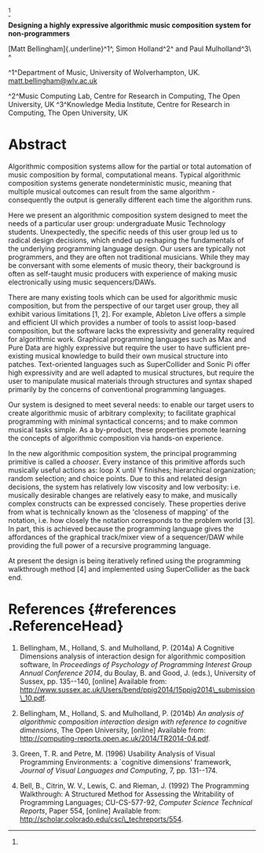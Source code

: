 [^1]

**Designing a highly expressive algorithmic music composition system for non-programmers**

[Matt Bellingham]{.underline}^1^, Simon Holland^2^ and Paul Mulholland^3\ ^

^1^Department of Music, University of Wolverhampton, UK. <matt.bellingham@wlv.ac.uk>

^2^Music Computing Lab, Centre for Research in Computing, The Open University, UK ^3^Knowledge Media Institute, Centre for Research in Computing, The Open University, UK

# Abstract

Algorithmic composition systems allow for the partial or total automation of music composition by formal, computational means. Typical algorithmic composition systems generate nondeterministic music, meaning that multiple musical outcomes can result from the same algorithm - consequently the output is generally different each time the algorithm runs.

Here we present an algorithmic composition system designed to meet the needs of a particular user group: undergraduate Music Technology students. Unexpectedly, the specific needs of this user group led us to radical design decisions, which ended up reshaping the fundamentals of the underlying programming language design. Our users are typically not programmers, and they are often not traditional musicians. While they may be conversant with some elements of music theory, their background is often as self-taught music producers with experience of making music electronically using music sequencers/DAWs.

There are many existing tools which can be used for algorithmic music composition, but from the perspective of our target user group, they all exhibit various limitations \[1, 2\]. For example, Ableton Live offers a simple and efficient UI which provides a number of tools to assist loop-based composition, but the software lacks the expressivity and generality required for algorithmic work. Graphical programming languages such as Max and Pure Data are highly expressive but require the user to have sufficient pre-existing musical knowledge to build their own musical structure into patches. Text-oriented languages such as SuperCollider and Sonic Pi offer high expressivity and are well adapted to musical structures, but require the user to manipulate musical materials through structures and syntax shaped primarily by the concerns of conventional programming languages.

Our system is designed to meet several needs: to enable our target users to create algorithmic music of arbitrary complexity; to facilitate graphical programming with minimal syntactical concerns; and to make common musical tasks simple. As a by-product, these properties promote learning the concepts of algorithmic composition via hands-on experience.

In the new algorithmic composition system, the principal programming primitive is called a *chooser*. Every instance of this primitive affords such musically useful actions as: loop X until Y finishes; hierarchical organization; random selection; and choice points. Due to this and related design decisions, the system has relatively low viscosity and low verbosity: i.e. musically desirable changes are relatively easy to make, and musically complex constructs can be expressed concisely. These properties derive from what is technically known as the 'closeness of mapping' of the notation, i.e. how closely the notation corresponds to the problem world \[3\]. In part, this is achieved because the programming language gives the affordances of the graphical track/mixer view of a sequencer/DAW while providing the full power of a recursive programming language.

At present the design is being iteratively refined using the programming walkthrough method \[4\] and implemented using SuperCollider as the back end.

# References {#references .ReferenceHead}

1.  Bellingham, M., Holland, S. and Mulholland, P. (2014a) A Cognitive Dimensions analysis of interaction design for algorithmic composition software, In *Proceedings of Psychology of Programming Interest Group Annual Conference 2014*, du Boulay, B. and Good, J. (eds.), University of Sussex, pp. 135--140, \[online\] Available from: http://www.sussex.ac.uk/Users/bend/ppig2014/15ppig2014\_submission\_10.pdf.

2.  Bellingham, M., Holland, S. and Mulholland, P. (2014b) *An analysis of algorithmic composition interaction design with reference to cognitive dimensions*, The Open University, \[online\] Available from: http://computing-reports.open.ac.uk/2014/TR2014-04.pdf.

3.  Green, T. R. and Petre, M. (1996) Usability Analysis of Visual Programming Environments: a \`cognitive dimensions' framework, *Journal of Visual Languages and Computing*, 7, pp. 131--174.

4.  Bell, B., Citrin, W. V., Lewis, C. and Rieman, J. (1992) The Programming Walkthrough: A Structured Method for Assessing the Writability of Programming Languages; CU-CS-577-92, *Computer Science Technical Reports*, Paper 554, \[online\] Available from: http://scholar.colorado.edu/csci\_techreports/554.

[^1]: 
